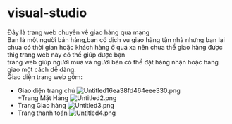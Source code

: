 # visual-studio
Đây là trang web chuyên về giao hàng qua mạng <br/>
Bạn là một người bán hàng,bạn có dịch vụ giao hàng tận nhà nhưng bạn lại chưa có thời gian hoặc khách hàng ở quá xa nên chưa thể giao hàng được thig trang web này có thể giúp được bạn<br/>
trang web giúp người mua và người bán có thể đặt hàng nhận hoặc hàng giao một cách dễ dàng.<br/>
Giao diện trang web gồm:
+ Giao diện trang chủ
<img src="https://www.upsieutoc.com/images/2019/06/15/Untitled16ea38fd464eee330.png" alt="Untitled16ea38fd464eee330.png" border="0" /> <br />
+Trang Mặt Hàng
<img src="https://www.upsieutoc.com/images/2019/06/15/Untitled2.png" alt="Untitled2.png" border="0" /><br/>
+ Trang Giao hàng 
<img src="https://www.upsieutoc.com/images/2019/06/15/Untitled3.png" alt="Untitled3.png" border="0" /><br/>
+ Trang thanh toán
<img src="https://www.upsieutoc.com/images/2019/06/15/Untitled4.png" alt="Untitled4.png" border="0" /><br/>
